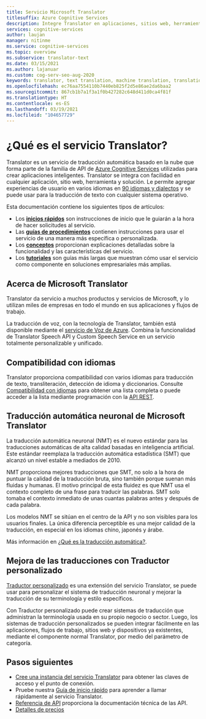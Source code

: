 ```yaml
---
title: Servicio Microsoft Translator
titlesuffix: Azure Cognitive Services
description: Integre Translator en aplicaciones, sitios web, herramientas u otras soluciones para proporcionar experiencias de usuario en varios idiomas.
services: cognitive-services
author: laujan
manager: nitinme
ms.service: cognitive-services
ms.topic: overview
ms.subservice: translator-text
ms.date: 03/15/2021
ms.author: lajanuar
ms.custom: cog-serv-seo-aug-2020
keywords: translator, text translation, machine translation, translation service
ms.openlocfilehash: ec76aa7554110b7440eb825f2d5e86ae2da6baa2
ms.sourcegitcommit: 867cb1b7a1f3a1f0b427282c648d411d0ca4f81f
ms.translationtype: HT
ms.contentlocale: es-ES
ms.lasthandoff: 03/19/2021
ms.locfileid: "104657729"
---
```

# <a name="what-is-the-translator-service"></a>¿Qué es el servicio Translator?

Translator es un servicio de traducción automática basado en la nube que forma parte de la familia de API de [Azure Cognitive Services](../../index.yml?panel=ai&pivot=products) utilizadas para crear aplicaciones inteligentes. Translator se integra con facilidad en cualquier aplicación, sitio web, herramienta y solución. Le permite agregar experiencias de usuario en varios idiomas en [90 idiomas y dialectos](./language-support.md) y se puede usar para la traducción de texto con cualquier sistema operativo.

Esta documentación contiene los siguientes tipos de artículos:  

* Los [**inicios rápidos**](quickstart-translator.md) son instrucciones de inicio que le guiarán a la hora de hacer solicitudes al servicio.  
* Las [**guías de procedimientos**](translator-how-to-signup.md) contienen instrucciones para usar el servicio de una manera más específica o personalizada.  
* Los [**conceptos**](character-counts.md) proporcionan explicaciones detalladas sobre la funcionalidad y las características del servicio.  
* Los [**tutoriales**](tutorial-wpf-translation-csharp.md) son guías más largas que muestran cómo usar el servicio como componente en soluciones empresariales más amplias.  


## <a name="about-microsoft-translator"></a>Acerca de Microsoft Translator

Translator da servicio a muchos productos y servicios de Microsoft, y lo utilizan miles de empresas en todo el mundo en sus aplicaciones y flujos de trabajo.

La traducción de voz, con la tecnología de Translator, también está disponible mediante el [servicio de Voz de Azure](../speech-service/index.yml). Combina la funcionalidad de Translator Speech API y Custom Speech Service en un servicio totalmente personalizable y unificado. 

## <a name="language-support"></a>Compatibilidad con idiomas

Translator proporciona compatibilidad con varios idiomas para traducción de texto, transliteración, detección de idioma y diccionarios. Consulte [Compatibilidad con idiomas](language-support.md) para obtener una lista completa o puede acceder a la lista mediante programación con la [API REST](./reference/v3-0-languages.md).  

## <a name="microsoft-translator-neural-machine-translation"></a>Traducción automática neuronal de Microsoft Translator

La traducción automática neuronal (NMT) es el nuevo estándar para las traducciones automáticas de alta calidad basadas en inteligencia artificial. Este estándar reemplaza la traducción automática estadística (SMT) que alcanzó un nivel estable a mediados de 2010.

NMT proporciona mejores traducciones que SMT, no solo a la hora de puntuar la calidad de la traducción bruta, sino también porque suenan más fluidas y humanas. El motivo principal de esta fluidez es que NMT usa el contexto completo de una frase para traducir las palabras. SMT solo tomaba el contexto inmediato de unas cuantas palabras antes y después de cada palabra.

Los modelos NMT se sitúan en el centro de la API y no son visibles para los usuarios finales. La única diferencia perceptible es una mejor calidad de la traducción, en especial en los idiomas chino, japonés y árabe.

Más información en [¿Qué es la traducción automática?](https://www.microsoft.com/en-us/translator/mt.aspx#nnt).

## <a name="improve-translations-with-custom-translator"></a>Mejora de las traducciones con Traductor personalizado

 [Traductor personalizado](customization.md) es una extensión del servicio Translator, se puede usar para personalizar el sistema de traducción neuronal y mejorar la traducción de su terminología y estilo específicos.

Con Traductor personalizado puede crear sistemas de traducción que administran la terminología usada en su propio negocio o sector. Luego, los sistemas de traducción personalizados se pueden integrar fácilmente en las aplicaciones, flujos de trabajo, sitios web y dispositivos ya existentes, mediante el componente normal Translator, por medio del parámetro de categoría.

## <a name="next-steps"></a>Pasos siguientes

- [Cree una instancia del servicio Translator](./translator-how-to-signup.md) para obtener las claves de acceso y el punto de conexión.
- Pruebe nuestra [Guía de inicio rápido](quickstart-translator.md) para aprender a llamar rápidamente al servicio Translator.
- [Referencia de API](./reference/v3-0-reference.md) proporciona la documentación técnica de las API.
- [Detalles de precios](https://azure.microsoft.com/pricing/details/cognitive-services/translator-text-api/)
